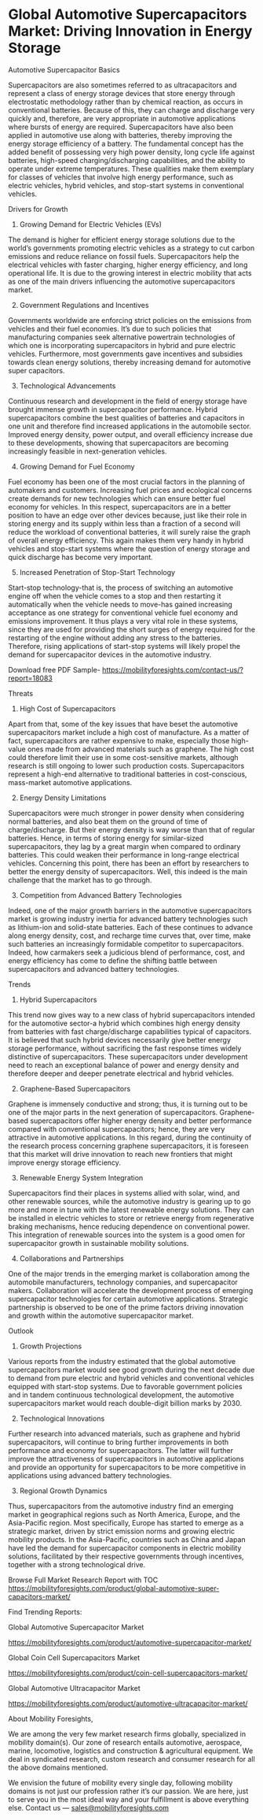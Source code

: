 # Global Automotive Supercapacitors Market: Driving Innovation in Energy Storage

Automotive Supercapacitor Basics

Supercapacitors are also sometimes referred to as ultracapacitors and represent a class of energy storage devices that store energy through electrostatic methodology rather than by chemical reaction, as occurs in conventional batteries. Because of this, they can charge and discharge very quickly and, therefore, are very appropriate in automotive applications where bursts of energy are required. Supercapacitors have also been applied in automotive use along with batteries, thereby improving the energy storage efficiency of a battery. The fundamental concept has the added benefit of possessing very high power density, long cycle life against batteries, high-speed charging/discharging capabilities, and the ability to operate under extreme temperatures. These qualities make them exemplary for classes of vehicles that involve high energy performance, such as electric vehicles, hybrid vehicles, and stop-start systems in conventional vehicles.

Drivers for Growth

1. Growing Demand for Electric Vehicles (EVs)

The demand is higher for efficient energy storage solutions due to the world’s governments promoting electric vehicles as a strategy to cut carbon emissions and reduce reliance on fossil fuels. Supercapacitors help the electrical vehicles with faster charging, higher energy efficiency, and long operational life. It is due to the growing interest in electric mobility that acts as one of the main drivers influencing the automotive supercapacitors market.

2. Government Regulations and Incentives

Governments worldwide are enforcing strict policies on the emissions from vehicles and their fuel economies. It’s due to such policies that manufacturing companies seek alternative powertrain technologies of which one is incorporating supercapacitors in hybrid and pure electric vehicles. Furthermore, most governments gave incentives and subsidies towards clean energy solutions, thereby increasing demand for automotive super capacitors.

3. Technological Advancements

Continuous research and development in the field of energy storage have brought immense growth in supercapacitor performance. Hybrid supercapacitors combine the best qualities of batteries and capacitors in one unit and therefore find increased applications in the automobile sector. Improved energy density, power output, and overall efficiency increase due to these developments, showing that supercapacitors are becoming increasingly feasible in next-generation vehicles.

4. Growing Demand for Fuel Economy

Fuel economy has been one of the most crucial factors in the planning of automakers and customers. Increasing fuel prices and ecological concerns create demands for new technologies which can ensure better fuel economy for vehicles. In this respect, supercapacitors are in a better position to have an edge over other devices because, just like their role in storing energy and its supply within less than a fraction of a second will reduce the workload of conventional batteries, it will surely raise the graph of overall energy efficiency. This again makes them very handy in hybrid vehicles and stop-start systems where the question of energy storage and quick discharge has become very important.

5. Increased Penetration of Stop-Start Technology

Start-stop technology-that is, the process of switching an automotive engine off when the vehicle comes to a stop and then restarting it automatically when the vehicle needs to move-has gained increasing acceptance as one strategy for conventional vehicle fuel economy and emissions improvement. It thus plays a very vital role in these systems, since they are used for providing the short surges of energy required for the restarting of the engine without adding any stress to the batteries. Therefore, rising applications of start-stop systems will likely propel the demand for supercapacitor devices in the automotive industry.

Download free PDF Sample- https://mobilityforesights.com/contact-us/?report=18083

Threats

1. High Cost of Supercapacitors

Apart from that, some of the key issues that have beset the automotive supercapacitors market include a high cost of manufacture. As a matter of fact, supercapacitors are rather expensive to make, especially those high-value ones made from advanced materials such as graphene. The high cost could therefore limit their use in some cost-sensitive markets, although research is still ongoing to lower such production costs. Supercapacitors represent a high-end alternative to traditional batteries in cost-conscious, mass-market automotive applications.

2. Energy Density Limitations

Supercapacitors were much stronger in power density when considering normal batteries, and also beat them on the ground of time of charge/discharge. But their energy density is way worse than that of regular batteries. Hence, in terms of storing energy for similar-sized supercapacitors, they lag by a great margin when compared to ordinary batteries. This could weaken their performance in long-range electrical vehicles. Concerning this point, there has been an effort by researchers to better the energy density of supercapacitors. Well, this indeed is the main challenge that the market has to go through.

3. Competition from Advanced Battery Technologies

Indeed, one of the major growth barriers in the automotive supercapacitors market is growing industry inertia for advanced battery technologies such as lithium-ion and solid-state batteries. Each of these continues to advance along energy density, cost, and recharge time curves that, over time, make such batteries an increasingly formidable competitor to supercapacitors. Indeed, how carmakers seek a judicious blend of performance, cost, and energy efficiency has come to define the shifting battle between supercapacitors and advanced battery technologies.

Trends

1. Hybrid Supercapacitors

This trend now gives way to a new class of hybrid supercapacitors intended for the automotive sector-a hybrid which combines high energy density from batteries with fast charge/discharge capabilities typical of capacitors. It is believed that such hybrid devices necessarily give better energy storage performance, without sacrificing the fast response times widely distinctive of supercapacitors. These supercapacitors under development need to reach an exceptional balance of power and energy density and therefore deeper and deeper penetrate electrical and hybrid vehicles.

2. Graphene-Based Supercapacitors

Graphene is immensely conductive and strong; thus, it is turning out to be one of the major parts in the next generation of supercapacitors. Graphene-based supercapacitors offer higher energy density and better performance compared with conventional supercapacitors; hence, they are very attractive in automotive applications. In this regard, during the continuity of the research process concerning graphene supercapacitors, it is foreseen that this market will drive innovation to reach new frontiers that might improve energy storage efficiency.

3. Renewable Energy System Integration

Supercapacitors find their places in systems allied with solar, wind, and other renewable sources, while the automotive industry is gearing up to go more and more in tune with the latest renewable energy solutions. They can be installed in electric vehicles to store or retrieve energy from regenerative braking mechanisms, hence reducing dependence on conventional power. This integration of renewable sources into the system is a good omen for supercapacitor growth in sustainable mobility solutions.

4. Collaborations and Partnerships

One of the major trends in the emerging market is collaboration among the automobile manufacturers, technology companies, and supercapacitor makers. Collaboration will accelerate the development process of emerging supercapacitor technologies for certain automotive applications. Strategic partnership is observed to be one of the prime factors driving innovation and growth within the automotive supercapacitor market.

Outlook

1. Growth Projections

Various reports from the industry estimated that the global automotive supercapacitors market would see good growth during the next decade due to demand from pure electric and hybrid vehicles and conventional vehicles equipped with start-stop systems. Due to favorable government policies and in tandem continuous technological development, the automotive supercapacitors market would reach double-digit billion marks by 2030.

2. Technological Innovations

Further research into advanced materials, such as graphene and hybrid supercapacitors, will continue to bring further improvements in both performance and economy for supercapacitors. The latter will further improve the attractiveness of supercapacitors in automotive applications and provide an opportunity for supercapacitors to be more competitive in applications using advanced battery technologies.

3. Regional Growth Dynamics

Thus, supercapacitors from the automotive industry find an emerging market in geographical regions such as North America, Europe, and the Asia-Pacific region. Most specifically, Europe has started to emerge as a strategic market, driven by strict emission norms and growing electric mobility products. In the Asia-Pacific, countries such as China and Japan have led the demand for supercapacitor components in electric mobility solutions, facilitated by their respective governments through incentives, together with a strong technological drive.

Browse Full Market Research Report with TOC https://mobilityforesights.com/product/global-automotive-super-capacitors-market/

Find Trending Reports:

Global Automotive Supercapacitor Market

https://mobilityforesights.com/product/automotive-supercapacitor-market/

Global Coin Cell Supercapacitors Market

https://mobilityforesights.com/product/coin-cell-supercapacitors-market/

Global Automotive Ultracapacitor Market

https://mobilityforesights.com/product/automotive-ultracapacitor-market/

About Mobility Foresights,

We are among the very few market research firms globally, specialized in mobility domain(s). Our zone of research entails automotive, aerospace, marine, locomotive, logistics and construction & agricultural equipment. We deal in syndicated research, custom research and consumer research for all the above domains mentioned.

We envision the future of mobility every single day, following mobility domains is not just our profession rather it’s our passion. We are here, just to serve you in the most ideal way and your fulfillment is above everything else. Contact us — sales@mobilityforesights.com
